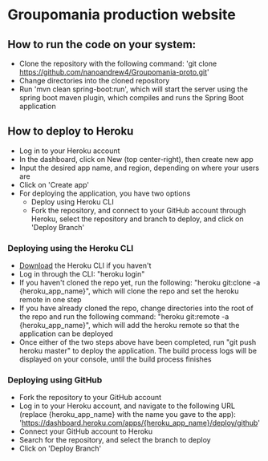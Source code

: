 # Groupomania production website  
  
## How to run the code on your system:  
  
- Clone the repository with the following command: 'git clone https://github.com/nanoandrew4/Groupomania-proto.git'
- Change directories into the cloned repository
- Run 'mvn clean spring-boot:run', which will start the server using the spring boot maven plugin, which compiles and runs the Spring Boot application

## How to deploy to Heroku

- Log in to your Heroku account
- In the dashboard, click on New (top center-right), then create new app
- Input the desired app name, and region, depending on where your users are
- Click on 'Create app'
- For deploying the application, you have two options
    - Deploy using Heroku CLI
    - Fork the repository, and connect to your GitHub account through Heroku, select the repository and branch to deploy, and click on 'Deploy Branch'
    
### Deploying using the Heroku CLI
- [Download](https://devcenter.heroku.com/articles/heroku-command-line) the Heroku CLI if you haven't
- Log in through the CLI: "heroku login"
- If you haven't cloned the repo yet, run the following: "heroku git:clone -a {heroku_app_name}", which will clone the repo and set the heroku remote in one step
- If you have already cloned the repo, change directories into the root of the repo and run the following command: "heroku git:remote -a {heroku_app_name}", which will add the heroku remote so that the application can be deployed
- Once either of the two steps above have been completed, run "git push heroku master" to deploy the application. The build process logs will be displayed on your console, until the build process finishes

### Deploying using GitHub
- Fork the repository to your GitHub account
- Log in to your Heroku account, and navigate to the following URL (replace {heroku_app_name} with the name you gave to the app): 'https://dashboard.heroku.com/apps/{heroku_app_name}/deploy/github'
- Connect your GitHub account to Heroku
- Search for the repository, and select the branch to deploy
- Click on 'Deploy Branch'